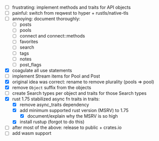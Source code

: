 - [ ] frustrating: implement methods and traits for API objects
- [ ] painful: switch from reqwest to hyper + rustls/native-tls
- [ ] annoying: document thoroughly:
    - [ ] posts
    - [ ] pools
    - [ ] connect and connect::methods
    - [ ] favorites
    - [ ] search
    - [ ] tags
    - [ ] notes
    - [ ] post\_flags
- [x] coagulate all use statements
- [ ] implement Stream items for Pool and Post
- [x] original idea was correct: rename to remove plurality (pools => pool)
- [x] remove `Object` suffix from the objects
- [ ] create Search types per object and traits for those Search types
- [x] rust 1.75 stabilized async fn traits in traits:
    - [x] remove async\_traits dependency
    - [x] add minimum supported rust version (MSRV) to 1.75
        - [x] document/explain why the MSRV is so high
    - [x] install rustup (forgot to do this)
- [ ] after most of the above: release to public + crates.io
- [ ] add wasm support
